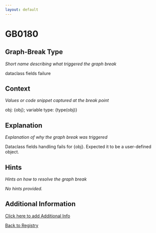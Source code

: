 ```yaml
---
layout: default
---
```

# GB0180

## Graph-Break Type
*Short name describing what triggered the graph break*

dataclass fields failure

## Context
*Values or code snippet captured at the break point*

obj: {obj}; variable type: {type(obj)}

## Explanation
*Explanation of why the graph break was triggered*

Dataclass fields handling fails for {obj}. Expected it to be a user-defined object.

## Hints
*Hints on how to resolve the graph break*

*No hints provided.*


## Additional Information

<!-- ADDITIONAL INFORMATION START - Add custom information below this line -->

<!-- ADDITIONAL INFORMATION END -->


[Click here to add Additional Info](https://github.com/meta-pytorch/compile-graph-break-site/edit/main/docs/gb/gb0180.md)

[Back to Registry](../index.html)
